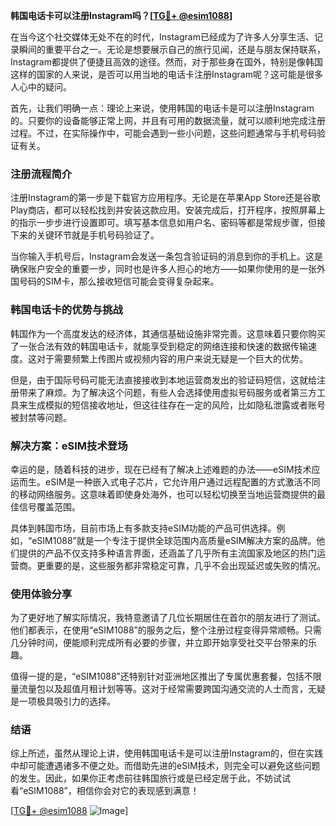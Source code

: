 **韩国电话卡可以注册Instagram吗？[[TG💪+ @esim1088](https://t.me/s/esim1088)]**

在当今这个社交媒体无处不在的时代，Instagram已经成为了许多人分享生活、记录瞬间的重要平台之一。无论是想要展示自己的旅行见闻，还是与朋友保持联系，Instagram都提供了便捷且高效的途径。然而，对于那些身在国外，特别是像韩国这样的国家的人来说，是否可以用当地的电话卡注册Instagram呢？这可能是很多人心中的疑问。

首先，让我们明确一点：理论上来说，使用韩国的电话卡是可以注册Instagram的。只要你的设备能够正常上网，并且有可用的数据流量，就可以顺利地完成注册过程。不过，在实际操作中，可能会遇到一些小问题，这些问题通常与手机号码验证有关。

### 注册流程简介

注册Instagram的第一步是下载官方应用程序。无论是在苹果App Store还是谷歌Play商店，都可以轻松找到并安装这款应用。安装完成后，打开程序，按照屏幕上的指示一步步进行设置即可。填写基本信息如用户名、密码等都是常规步骤，但接下来的关键环节就是手机号码验证了。

当你输入手机号后，Instagram会发送一条包含验证码的消息到你的手机上。这是确保账户安全的重要一步，同时也是许多人担心的地方——如果你使用的是一张外国号码的SIM卡，那么接收短信可能会变得复杂起来。

### 韩国电话卡的优势与挑战

韩国作为一个高度发达的经济体，其通信基础设施非常完善。这意味着只要你购买了一张合法有效的韩国电话卡，就能享受到稳定的网络连接和快速的数据传输速度。这对于需要频繁上传图片或视频内容的用户来说无疑是一个巨大的优势。

但是，由于国际号码可能无法直接接收到本地运营商发出的验证码短信，这就给注册带来了麻烦。为了解决这个问题，有些人会选择使用虚拟号码服务或者第三方工具来生成模拟的短信接收地址，但这往往存在一定的风险，比如隐私泄露或者账号被封禁等问题。

### 解决方案：eSIM技术登场

幸运的是，随着科技的进步，现在已经有了解决上述难题的办法——eSIM技术应运而生。eSIM是一种嵌入式电子芯片，它允许用户通过远程配置的方式激活不同的移动网络服务。这意味着即使身处海外，也可以轻松切换至当地运营商提供的最佳信号覆盖范围。

具体到韩国市场，目前市场上有多款支持eSIM功能的产品可供选择。例如，“eSIM1088”就是一个专注于提供全球范围内高质量eSIM解决方案的品牌。他们提供的产品不仅支持多种语言界面，还涵盖了几乎所有主流国家及地区的热门运营商。更重要的是，这些服务都非常稳定可靠，几乎不会出现延迟或失败的情况。

### 使用体验分享

为了更好地了解实际情况，我特意邀请了几位长期居住在首尔的朋友进行了测试。他们都表示，在使用“eSIM1088”的服务之后，整个注册过程变得异常顺畅。只需几分钟时间，便能顺利完成所有必要的步骤，并立即开始享受社交平台带来的乐趣。

值得一提的是，“eSIM1088”还特别针对亚洲地区推出了专属优惠套餐，包括不限量流量包以及超值月租计划等等。这对于经常需要跨国沟通交流的人士而言，无疑是一项极具吸引力的选择。

### 结语

综上所述，虽然从理论上讲，使用韩国电话卡是可以注册Instagram的，但在实践中却可能遭遇诸多不便之处。而借助先进的eSIM技术，则完全可以避免这些问题的发生。因此，如果你正考虑前往韩国旅行或是已经定居于此，不妨试试看“eSIM1088”，相信你会对它的表现感到满意！

[[TG💪+ @esim1088](https://t.me/s/esim1088) ![Image](https://i.postimg.cc/4NQfJmqS/Snipaste-2025-05-13-00-14-12.png)]